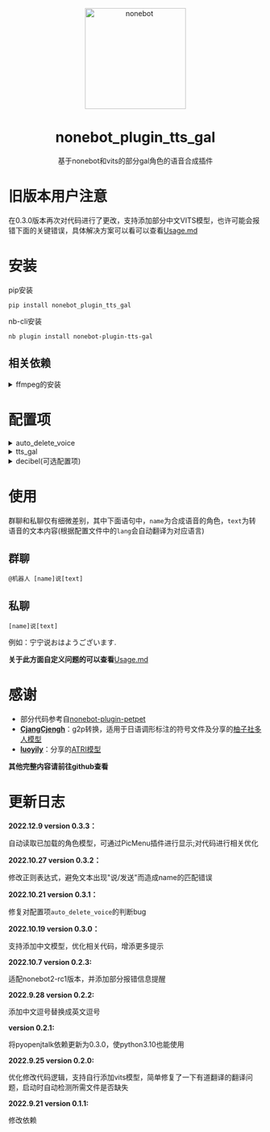 
<p align="center">
  <a href="https://v2.nonebot.dev/"><img src="https://v2.nonebot.dev/logo.png" width="200" height="200" alt="nonebot"></a>
</p>

<div align="center">

# nonebot_plugin_tts_gal

基于nonebot和vits的部分gal角色的语音合成插件

</div>

# 旧版本用户注意

在0.3.0版本再次对代码进行了更改，支持添加部分中文VITS模型，也许可能会报错下面的关键错误，具体解决方案可以看可以查看[Usage.md](https://github.com/dpm12345/nonebot_plugin_tts_gal/blob/master/Usage.md)

# 安装

pip安装

```
pip install nonebot_plugin_tts_gal
```

nb-cli安装

```
nb plugin install nonebot-plugin-tts-gal
```

## 相关依赖

<details>
<summary>ffmpeg的安装</summary> 
**Windows**

在ffmpeg官网[下载](https://github.com/BtbN/FFmpeg-Builds/releases),选择对应的版本，下载后解压，并将位于`bin`目录添加到环境变量中

其他具体细节可自行搜索

**Linux**

Ubuntu下

```
apt-get install ffmpeg
```

或者下载源码安装(具体可搜索相关教程)

</details>

# 配置项

<details>
<summary>auto_delete_voice</summary> 

请在使用的配置文件(.env.*)加入

```
auto_delete_voice = true
```

用于是否自动删除生成的语音文件，如不想删除，可改为

```
auto_delete_voice = false
```

</details>

<details>
<summary>tts_gal</summary> 

该配置项采用python的字典，其中键为元组，值为列表，具体代表含义及设置可以查看[Usage.md](https://github.com/dpm12345/nonebot_plugin_tts_gal/blob/master/Usage.md)

</details>

<details>
<summary>decibel(可选配置项)</summary> 

该配置项用于设置生成语音的音量大小(由于原生成的音频对我来说比较大，因此通过此项来降低)

可以不填，默认值为`-10`，负数为降低，正数为升高

</details>

# 使用

群聊和私聊仅有细微差别，其中下面语句中，`name`为合成语音的角色，`text`为转语音的文本内容(根据配置文件中的`lang`会自动翻译为对应语言)

## 群聊

`@机器人 [name]说[text]`

## 私聊

`[name]说[text]`

例如：宁宁说おはようございます.

**关于此方面自定义问题的可以查看**[Usage.md](https://github.com/dpm12345/nonebot_plugin_tts_gal/blob/master/Usage.md)



# 感谢

+ 部分代码参考自[nonebot-plugin-petpet](https://github.com/noneplugin/nonebot-plugin-petpet)
+ **[CjangCjengh](https://github.com/CjangCjengh/)**：g2p转换，适用于日语调形标注的符号文件及分享的[柚子社多人模型](https://github.com/CjangCjengh/TTSModels)
+ **[luoyily](https://github.com/luoyily)**：分享的[ATRI模型](https://pan.baidu.com/s/1_vhOx50OE5R4bE02ZMe9GA?pwd=9jo4)



**其他完整内容请前往github查看**

# 更新日志

**2022.12.9 version 0.3.3：**

自动读取已加载的角色模型，可通过PicMenu插件进行显示;对代码进行相关优化

**2022.10.27 version 0.3.2：**

修改正则表达式，避免文本出现"说/发送"而造成name的匹配错误

**2022.10.21 version 0.3.1：**

修复对配置项`auto_delete_voice`的判断bug

**2022.10.19 version 0.3.0：**

支持添加中文模型，优化相关代码，增添更多提示

**2022.10.7 version 0.2.3:**

适配nonebot2-rc1版本，并添加部分报错信息提醒

**2022.9.28 version 0.2.2:**

添加中文逗号替换成英文逗号

**version 0.2.1:**

将pyopenjtalk依赖更新为0.3.0，使python3.10也能使用

**2022.9.25 version 0.2.0:**

优化修改代码逻辑，支持自行添加vits模型，简单修复了一下有道翻译的翻译问题，启动时自动检测所需文件是否缺失

**2022.9.21 version 0.1.1:**

修改依赖


